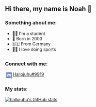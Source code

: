 ## Hi there, my name is Noah 👋

### Something about me:

- 👨‍🎓 I'm a student
- 🎂 Born in 2003
- 🇩🇪 From Germany
- 🏋️‍♂️ I love doing sports

##

### Connect with me:

<a href="https://discordapp.com/users/404676102255280129/"><img align="left" alt="Terminal" width="26px" src="https://raw.githubusercontent.com/github/explore/80688e429a7d4ef2fca1e82350fe8e3517d3494d/topics/discord/discord.png"/>Hallojuhu#9919</a>

##

### My stats:
[![hallojuhu's GitHub stats](https://github-readme-stats.vercel.app/api?username=hallojuhu&count_private=true&show_icons=true&theme=radical)](https://github.com/hallojuhu/github-readme-stats)

<!---

[![hallojuhu's wakatime stats](https://github-readme-stats.vercel.app/api/wakatime?username=hallojuhu&theme=radical)](https://github.com/hallojuhu/github-readme-stats)

[![Top Langs](https://github-readme-stats.vercel.app/api/top-langs/?username=hallojuhu&count_private=true&show_icons=true&theme=radical&layout=compact)](https://github.com/hallojuhu/github-readme-stats)


